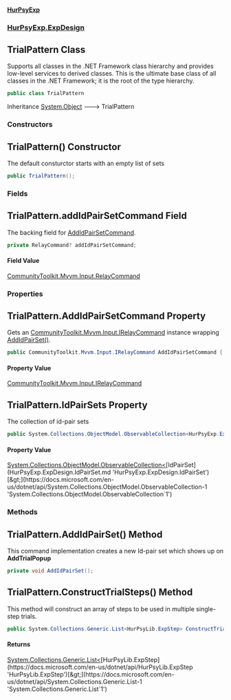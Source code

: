 #### [HurPsyExp](index.md 'index')
### [HurPsyExp.ExpDesign](HurPsyExp.ExpDesign.md 'HurPsyExp.ExpDesign')

## TrialPattern Class

Supports all classes in the .NET Framework class hierarchy and provides low-level services to derived classes. This is the ultimate base class of all classes in the .NET Framework; it is the root of the type hierarchy.

```csharp
public class TrialPattern
```

Inheritance [System.Object](https://docs.microsoft.com/en-us/dotnet/api/System.Object 'System.Object') &#129106; TrialPattern
### Constructors

<a name='HurPsyExp.ExpDesign.TrialPattern.TrialPattern()'></a>

## TrialPattern() Constructor

The default consturctor starts with an empty list of sets

```csharp
public TrialPattern();
```
### Fields

<a name='HurPsyExp.ExpDesign.TrialPattern.addIdPairSetCommand'></a>

## TrialPattern.addIdPairSetCommand Field

The backing field for [AddIdPairSetCommand](HurPsyExp.ExpDesign.TrialPattern.md#HurPsyExp.ExpDesign.TrialPattern.AddIdPairSetCommand 'HurPsyExp.ExpDesign.TrialPattern.AddIdPairSetCommand').

```csharp
private RelayCommand? addIdPairSetCommand;
```

#### Field Value
[CommunityToolkit.Mvvm.Input.RelayCommand](https://docs.microsoft.com/en-us/dotnet/api/CommunityToolkit.Mvvm.Input.RelayCommand 'CommunityToolkit.Mvvm.Input.RelayCommand')
### Properties

<a name='HurPsyExp.ExpDesign.TrialPattern.AddIdPairSetCommand'></a>

## TrialPattern.AddIdPairSetCommand Property

Gets an [CommunityToolkit.Mvvm.Input.IRelayCommand](https://docs.microsoft.com/en-us/dotnet/api/CommunityToolkit.Mvvm.Input.IRelayCommand 'CommunityToolkit.Mvvm.Input.IRelayCommand') instance wrapping [AddIdPairSet()](HurPsyExp.ExpDesign.TrialPattern.md#HurPsyExp.ExpDesign.TrialPattern.AddIdPairSet() 'HurPsyExp.ExpDesign.TrialPattern.AddIdPairSet()').

```csharp
public CommunityToolkit.Mvvm.Input.IRelayCommand AddIdPairSetCommand { get; }
```

#### Property Value
[CommunityToolkit.Mvvm.Input.IRelayCommand](https://docs.microsoft.com/en-us/dotnet/api/CommunityToolkit.Mvvm.Input.IRelayCommand 'CommunityToolkit.Mvvm.Input.IRelayCommand')

<a name='HurPsyExp.ExpDesign.TrialPattern.IdPairSets'></a>

## TrialPattern.IdPairSets Property

The collection of id-pair sets

```csharp
public System.Collections.ObjectModel.ObservableCollection<HurPsyExp.ExpDesign.IdPairSet> IdPairSets { get; set; }
```

#### Property Value
[System.Collections.ObjectModel.ObservableCollection&lt;](https://docs.microsoft.com/en-us/dotnet/api/System.Collections.ObjectModel.ObservableCollection-1 'System.Collections.ObjectModel.ObservableCollection`1')[IdPairSet](HurPsyExp.ExpDesign.IdPairSet.md 'HurPsyExp.ExpDesign.IdPairSet')[&gt;](https://docs.microsoft.com/en-us/dotnet/api/System.Collections.ObjectModel.ObservableCollection-1 'System.Collections.ObjectModel.ObservableCollection`1')
### Methods

<a name='HurPsyExp.ExpDesign.TrialPattern.AddIdPairSet()'></a>

## TrialPattern.AddIdPairSet() Method

This command implementation creates a new Id-pair set which shows up on **AddTrialPopup**

```csharp
private void AddIdPairSet();
```

<a name='HurPsyExp.ExpDesign.TrialPattern.ConstructTrialSteps()'></a>

## TrialPattern.ConstructTrialSteps() Method

This method will construct an array of steps to be used in multiple single-step trials.

```csharp
public System.Collections.Generic.List<HurPsyLib.ExpStep> ConstructTrialSteps();
```

#### Returns
[System.Collections.Generic.List&lt;](https://docs.microsoft.com/en-us/dotnet/api/System.Collections.Generic.List-1 'System.Collections.Generic.List`1')[HurPsyLib.ExpStep](https://docs.microsoft.com/en-us/dotnet/api/HurPsyLib.ExpStep 'HurPsyLib.ExpStep')[&gt;](https://docs.microsoft.com/en-us/dotnet/api/System.Collections.Generic.List-1 'System.Collections.Generic.List`1')